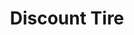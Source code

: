 ---
title: "Discount Tire"
url: /cedar-rapids/discount-tire-wiley-boulevard-southwest/
shop: tyres
---